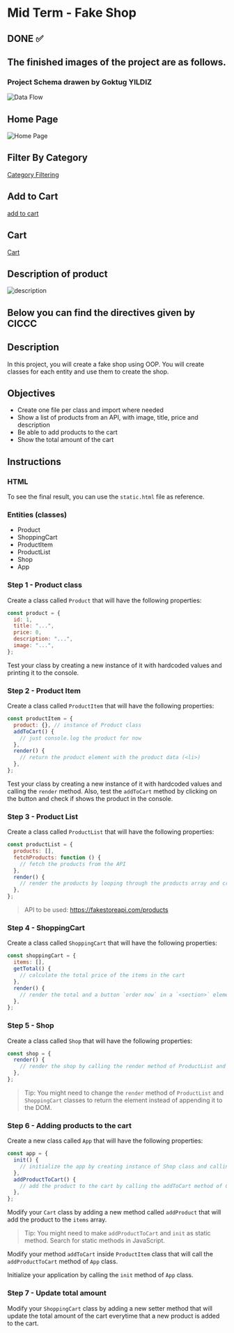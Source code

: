 # Mid Term - Fake Shop

## DONE ✅

## The finished images of the project are as follows.

### Project Schema drawen by Goktug YILDIZ

![Data Flow](assets/styles/images/githubImages/dataFlow.png)

## Home Page

![Home Page](assets/styles/images/githubImages/1mainpage.png)

## Filter By Category

[Category Filtering](assets/styles/images/githubImages/1filtering.mov)

## Add to Cart

[add to cart](assets/styles/images/githubImages/3addingcart.mov)

## Cart

[Cart](assets/styles/images/githubImages/4cart.mov)

## Description of product

![description](assets/styles/images/githubImages/5description.png)

## Below you can find the directives given by CICCC

## Description

In this project, you will create a fake shop using OOP. You will create classes for each entity and use them to create the shop.

## Objectives

- Create one file per class and import where needed
- Show a list of products from an API, with image, title, price and description
- Be able to add products to the cart
- Show the total amount of the cart

## Instructions

### HTML

To see the final result, you can use the `static.html` file as reference.

### Entities (classes)

- Product
- ShoppingCart
- ProductItem
- ProductList
- Shop
- App

### Step 1 - Product class

Create a class called `Product` that will have the following properties:

```js
const product = {
  id: 1,
  title: "...",
  price: 0,
  description: "...",
  image: "...",
};
```

Test your class by creating a new instance of it with hardcoded values and printing it to the console.

### Step 2 - Product Item

Create a class called `ProductItem` that will have the following properties:

```js
const productItem = {
  product: {}, // instance of Product class
  addToCart() {
    // just console.log the product for now
  },
  render() {
    // return the product element with the product data (<li>)
  },
};
```

Test your class by creating a new instance of it with hardcoded values and calling the `render` method. Also, test the `addToCart` method by clicking on the button and check if shows the product in the console.

### Step 3 - Product List

Create a class called `ProductList` that will have the following properties:

```js
const productList = {
  products: [],
  fetchProducts: function () {
    // fetch the products from the API
  },
  render() {
    // render the products by looping through the products array and create a new ProductItem instance for each product. Use render method of ProductItem class to get each product element and append it to the `<ul>`.
  },
};
```

> API to be used: https://fakestoreapi.com/products

### Step 4 - ShoppingCart

Create a class called `ShoppingCart` that will have the following properties:

```js
const shoppingCart = {
  items: [],
  getTotal() {
    // calculate the total price of the items in the cart
  },
  render() {
    // render the total and a button `order now` in a `<section>` element
  },
};
```

### Step 5 - Shop

Create a class called `Shop` that will have the following properties:

```js
const shop = {
  render() {
    // render the shop by calling the render method of ProductList and ShoppingCart classes
  },
};
```

> Tip: You might need to change the `render` method of `ProductList` and `ShoppingCart` classes to return the element instead of appending it to the DOM.

### Step 6 - Adding products to the cart

Create a new class called `App` that will have the following properties:

```js
const app = {
  init() {
    // initialize the app by creating instance of Shop class and calling the render method of the Shop class
  },
  addProductToCart() {
    // add the product to the cart by calling the addToCart method of Cart class
  },
};
```

Modify your `Cart` class by adding a new method called `addProduct` that will add the product to the `items` array.

> Tip: You might need to make `addProductToCart` and `init` as static method. Search for static methods in JavaScript.

Modify your method `addToCart` inside `ProductItem` class that will call the `addProductToCart` method of `App` class.

Initialize your application by calling the `init` method of `App` class.

### Step 7 - Update total amount

Modify your `ShoppingCart` class by adding a new setter method that will update the total amount of the cart everytime that a new product is added to the cart.
